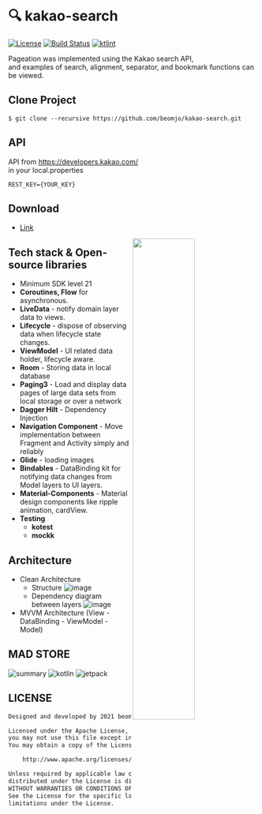 <h1 align="start">🔍 kakao-search</h1>

<p align="start">
  <a href="https://opensource.org/licenses/Apache-2.0"><img alt="License" src="https://img.shields.io/badge/License-Apache%202.0-blue.svg"/></a>
  <a href="https://github.com/beomjo/kakao-search/actions/workflows/android.yml"><img alt="Build Status" src="https://github.com/beomjo/kakao-search/actions/workflows/android.yml/badge.svg"/></a>
  <a href="https://ktlint.github.io/"><img alt="ktlint" src="https://img.shields.io/badge/code%20style-%E2%9D%A4-FF4081.svg"/></a>
</p>


<p align="start">
   Pageation was implemented using the Kakao search API, </br>
  and examples of search, alignment, separator, and bookmark functions can be viewed.
</p>


## Clone Project
```
$ git clone --recursive https://github.com/beomjo/kakao-search.git
```

## API
API from https://developers.kakao.com/  
in your local.properties

```
REST_KEY={YOUR_KEY}
```  

## Download
- [Link](https://github.com/beomjo/kakao-search/releases)

<img src="https://user-images.githubusercontent.com/39984656/133936547-9751f4d6-e336-438b-b5ee-2238b36edc58.gif" align="right" width="50%"/>    

## Tech stack & Open-source libraries
- Minimum SDK level 21
- **Coroutines, Flow** for asynchronous.
- **LiveData** - notify domain layer data to views.
- **Lifecycle** - dispose of observing data when lifecycle state changes.
- **ViewModel** - UI related data holder, lifecycle aware.
- **Room** - Storing data in local database
- **Paging3** - Load and display data pages of large data sets from local storage or over a network
- **Dagger Hilt** - Dependency Injection
- **Navigation Component** - Move implementation between Fragment and Activity simply and reliably
- **Glide** - loading images
- **Bindables** - DataBinding kit for notifying data changes from Model layers to UI layers.
- **Material-Components** - Material design components like ripple animation, cardView.
- **Testing**
  - **kotest**
  - **mockk**


## Architecture
- Clean Architecture
    - Structure 
    ![image](https://user-images.githubusercontent.com/39984656/134216164-4018a2a8-ffcc-4150-b566-cf3fd8155def.png)
    - Dependency diagram between layers
    ![image](https://user-images.githubusercontent.com/39984656/134216107-72e31ff1-e265-486d-a512-4f8bd0dbbcaf.png)
- MVVM Architecture (View - DataBinding - ViewModel - Model)

## MAD STORE
![summary](https://user-images.githubusercontent.com/39984656/133936190-2808b53b-1fea-4729-bc44-55aebe845ea5.png)
![kotlin](https://user-images.githubusercontent.com/39984656/133936194-ce21ad52-70c9-4a61-be71-c62e748468e3.png)
![jetpack](https://user-images.githubusercontent.com/39984656/133936197-cbfefd7d-51bc-48d1-8cba-ac983b4fe44f.png)


## LICENSE
```xml
Designed and developed by 2021 beomjo

Licensed under the Apache License, Version 2.0 (the "License");
you may not use this file except in compliance with the License.
You may obtain a copy of the License at

    http://www.apache.org/licenses/LICENSE-2.0

Unless required by applicable law or agreed to in writing, software
distributed under the License is distributed on an "AS IS" BASIS,
WITHOUT WARRANTIES OR CONDITIONS OF ANY KIND, either express or implied.
See the License for the specific language governing permissions and
limitations under the License.
